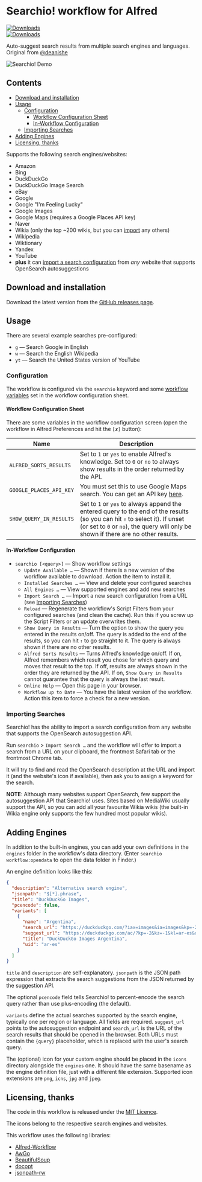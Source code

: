 Searchio! workflow for Alfred
=============================


<a href="https://github.com/giovannicoppola/alfred-searchio/releases/latest/">
<img alt="Downloads"
src="https://img.shields.io/github/downloads/giovannicoppola/alfred-searchio/total?color=purple&label=Downloads"><br/>
</a>

<a href="https://github.com/deanishe/alfred-searchio/releases/latest/">
<img alt="Downloads"
src="https://img.shields.io/github/downloads/deanishe/alfred-searchio/total?color=purple&label=Downloads"><br/>
</a>


Auto-suggest search results from multiple search engines and languages.
Original from [@deanishe](https://github.com/deanishe/alfred-searchio)

![Searchio! Demo][demo]


Contents
--------
<!-- MarkdownTOC autolink="true" bracket="round" depth="3" autoanchor="true" -->

- [Download and installation](#download-and-installation)
- [Usage](#usage)
    - [Configuration](#configuration)
        - [Workflow Configuration Sheet](#workflow-configuration-sheet)
        - [In-Workflow Configuration](#in-workflow-configuration)
    - [Importing Searches](#importing-searches)
- [Adding Engines](#adding-engines)
- [Licensing, thanks](#licensing-thanks)

<!-- /MarkdownTOC -->

Supports the following search engines/websites:

- Amazon
- Bing
- DuckDuckGo
- DuckDuckGo Image Search
- eBay
- Google
- Google "I'm Feeling Lucky"
- Google Images
- Google Maps (requires a Google Places API key)
- Naver
- Wikia (only the top ~200 wikis, but you can [import](#importing-searches) any others)
- Wikipedia
- Wiktionary
- Yandex
- YouTube
- **plus** it can [import a search configuration](#importing-searches) from *any* website that supports OpenSearch autosuggestions


<a name="download-and-installation"></a>
Download and installation
-------------------------

Download the latest version from the [GitHub releases page](https://github.com/giovannicoppola/alfred-searchio/releases/latest).


<a name="usage"></a>
Usage
-----

There are several example searches pre-configured:

- `g` — Search Google in English
- `w` — Search the English Wikipedia
- `yt` — Search the United States version of YouTube


<a name="configuration"></a>
### Configuration ###

The workflow is configured via the `searchio` keyword and some [workflow variables](https://www.alfredapp.com/help/workflows/advanced/variables/) set in the workflow configuration sheet.


<a name="workflow-configuration-sheet"></a>
#### Workflow Configuration Sheet ####

There are some variables in the workflow configuration screen (open the workflow in Alfred Preferences and hit the `[𝒙]` button):

|           Name          |                                                                                                    Description                                                                                                    |
|-------------------------|-------------------------------------------------------------------------------------------------------------------------------------------------------------------------------------------------------------------|
| `ALFRED_SORTS_RESULTS`  | Set to `1` or `yes` to enable Alfred's knowledge. Set to `0` or `no` to always show results in the order returned by the API.                                                                                     |
| `GOOGLE_PLACES_API_KEY` | You must set this to use Google Maps search. You can get an API key [here](https://developers.google.com/places/web-service/get-api-key).                                                                         |
| `SHOW_QUERY_IN_RESULTS` | Set to `1` or `yes` to always append the entered query to the end of the results (so you can hit `↑` to select it). If unset (or set to `0` or `no`), the query will only be shown if there are no other results. |


<a name="in-workflow-configuration"></a>
#### In-Workflow Configuration ####

- `searchio [<query>]` — Show workflow settings
    - `Update Available …` — Shown if there is a new version of the workflow available to download. Action the item to install it.
    - `Installed Searches …` — View and delete your configured searches
    - `All Engines …` — View supported engines and add new searches
    - `Import Search …` — Import a new search configuration from a URL (see [Importing Searches](#importing-searches))
    - `Reload` — Regenerate the workflow's Script Filters from your configured searches (and clean the cache). Run this if you screw up the Script Filters or an update overwrites them.
    - `Show Query in Results` — Turn the option to show the query you entered in the results on/off. The query is added to the end of the results, so you can hit `↑` to go straight to it. The query is always shown if there are no other results.
    - `Alfred Sorts Results` — Turns Alfred's knowledge on/off. If on,
    Alfred remembers which result you chose for which query and moves
    that result to the top. If off, results are always shown in the
    order they are returned by the API. If on, `Show Query in Results`
    cannot guarantee that the query is always the last result.
    - `Online Help` — Open this page in your browser.
    - `Workflow up to Date` — You have the latest version of the workflow. Action this item to force a check for a new version.


<a name="importing-searches"></a>
### Importing Searches ###

Searchio! has the ability to import a search configuration from any website that supports the OpenSearch autosuggestion API.

Run `searchio` > `Import Search …` and the workflow will offer to import a search from a URL on your clipboard, the frontmost Safari tab or the frontmost Chrome tab.

It will try to find and read the OpenSearch description at the URL and import it (and the website's icon if available), then ask you to assign a keyword for the search.

**NOTE**: Although many websites support OpenSearch, few support the autosuggestion API that Searchio! uses. Sites based on MediaWiki usually support the API, so you can add all your favourite Wikia wikis (the built-in Wikia engine only supports the few hundred most popular wikis).


<a name="adding-engines"></a>
Adding Engines
--------------

In addition to the built-in engines, you can add your own definitions in the `engines` folder in the workflow's data directory. (Enter `searchio workflow:opendata` to open the data folder in Finder.)

An engine definition looks like this:

```json
{
  "description": "Alternative search engine",
  "jsonpath": "$[*].phrase",
  "title": "DuckDuckGo Images",
  "pcencode": false,
  "variants": [
    {
      "name": "Argentina",
      "search_url": "https://duckduckgo.com/?iax=images&ia=images&kp=-2&kz=-1&kl=ar-es&q={query}",
      "suggest_url": "https://duckduckgo.com/ac/?kp=-2&kz=-1&kl=ar-es&q={query}",
      "title": "DuckDuckGo Images Argentina",
      "uid": "ar-es"
    }
  ]
}
```

`title` and `description` are self-explanatory. `jsonpath` is the JSON path expression that extracts the search suggestions from the JSON returned by the suggestion API.

The optional `pcencode` field tells Searchio! to percent-encode the search query rather than use plus-encoding (the default).

`variants` define the actual searches supported by the search engine, typically one per region or language. All fields are required. `suggest_url` points to the autosuggestion endpoint and `search_url` is the URL of the search results that should be opened in the browser. Both URLs must contain the `{query}` placeholder, which is replaced with the user's search query.

The (optional) icon for your custom engine should be placed in the `icons` directory alongside the `engines` one. It should have the same basename as the engine definition file, just with a different file extension. Supported icon extensions are `png`, `icns`, `jpg` and `jpeg`.

<a name="licensing-thanks"></a>
## Licensing, thanks ##

The code in this workflow is released under the [MIT Licence](http://opensource.org/licenses/MIT).

The icons belong to the respective search engines and websites.

This workflow uses the following libraries:

- [Alfred-Workflow](https://www.deanishe.net/alfred-workflow/)
- [AwGo](https://github.com/deanishe/awgo/)
- [BeautifulSoup](https://pypi.org/project/beautifulsoup4/)
- [docopt](http://docopt.org/)
- [jsonpath-rw](https://pypi.org/project/jsonpath-rw/)

[demo]: ./docs/demo.gif
